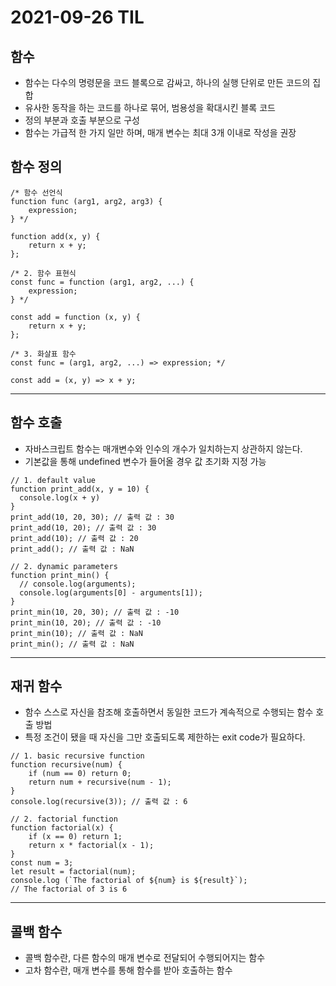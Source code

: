 # 2021-09-26 TIL

## 함수
* 함수는 다수의 명령문을 코드 블록으로 감싸고, 하나의 실행 단위로 만든 코드의 집합
* 유사한 동작을 하는 코드를 하나로 묶어, 범용성을 확대시킨 블록 코드
* 정의 부분과 호출 부분으로 구성
* 함수는 가급적 한 가지 일만 하며, 매개 변수는 최대 3개 이내로 작성을 권장

## 함수 정의
~~~
/* 함수 선언식 
function func (arg1, arg2, arg3) {
    expression;
} */

function add(x, y) {
    return x + y;
};

/* 2. 함수 표현식
const func = function (arg1, arg2, ...) {
    expression;
} */

const add = function (x, y) {
    return x + y;
};

/* 3. 화살표 함수
const func = (arg1, arg2, ...) => expression; */

const add = (x, y) => x + y;
~~~
***

## 함수 호출
* 자바스크립트 함수는 매개변수와 인수의 개수가 일치하는지 상관하지 않는다.
* 기본값을 통해 undefined 변수가 들어올 경우 값 초기화 지정 가능
~~~
// 1. default value
function print_add(x, y = 10) {
  console.log(x + y)
}
print_add(10, 20, 30); // 출력 값 : 30
print_add(10, 20); // 출력 값 : 30
print_add(10); // 출력 값 : 20
print_add(); // 출력 값 : NaN

// 2. dynamic parameters
function print_min() {
  // console.log(arguments);
  console.log(arguments[0] - arguments[1]);
}
print_min(10, 20, 30); // 출력 값 : -10
print_min(10, 20); // 출력 값 : -10
print_min(10); // 출력 값 : NaN
print_min(); // 출력 값 : NaN
~~~
***

## 재귀 함수
* 함수 스스로 자신을 참조해 호출하면서 동일한 코드가 계속적으로 수행되는 함수 호출 방법
* 특정 조건이 됐을 때 자신을 그만 호출되도록 제한하는 exit code가 필요하다.
~~~
// 1. basic recursive function
function recursive(num) {
    if (num == 0) return 0;
    return num + recursive(num - 1);
}
console.log(recursive(3)); // 출력 값 : 6

// 2. factorial function
function factorial(x) {
    if (x == 0) return 1;
    return x * factorial(x - 1);
}
const num = 3;
let result = factorial(num);
console.log (`The factorial of ${num} is ${result}`);
// The factorial of 3 is 6
~~~
***

## 콜백 함수
* 콜백 함수란, 다른 함수의 매개 변수로 전달되어 수행되어지는 함수
* 고차 함수란, 매개 변수를 통해 함수를 받아 호출하는 함수
